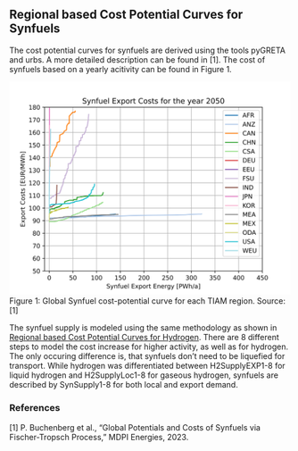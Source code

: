 ## Regional based Cost Potential Curves for Synfuels

The cost potential curves for synfuels are derived using the tools pyGRETA and urbs. A more detailed description can be found in [1]. The cost of synfuels based on a yearly acitivity can be found in Figure 1. 

![Cost Potential Synfuels](./figs/cost_potential_synfuels.png) 
Figure 1: Global Synfuel cost-potential curve for each TIAM region. Source: [1]

The synfuel supply is modeled using the same methodology as shown in [Regional based Cost Potential Curves for Hydrogen](https://etsap-tiam.readthedocs.io/en/latest/exogenous/cost-potential-curves-hydrogen.html). There are 8 different steps to model the cost increase for higher activity, as well as for hydrogen. The only occuring difference is, that synfuels don’t need to be liquefied for transport. While hydrogen was differentiated between H2SupplyEXP1-8 for liquid hydrogen and H2SupplyLoc1-8 for gaseous hydrogen, synfuels are described by SynSupply1-8 for both local and export demand. 

### References
[1]	P. Buchenberg et al., “Global Potentials and Costs of Synfuels via Fischer-Tropsch Process,” MDPI Energies, 2023.
